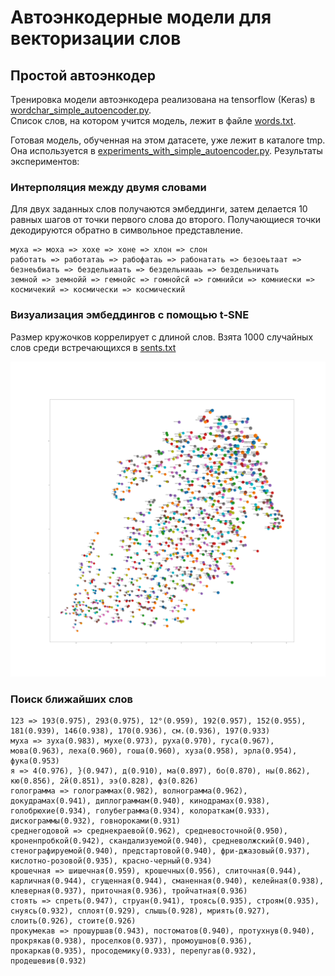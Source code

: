 # Автоэнкодерные модели для векторизации слов

## Простой автоэнкодер

Тренировка модели автоэнкодера реализована на tensorflow (Keras) в [wordchar_simple_autoencoder.py](./py/wordchar_simple_autoencoder.py).  
Список слов, на котором учится модель, лежит в файле [words.txt](./data/words.txt).  

Готовая модель, обученная на этом датасете, уже лежит в каталоге tmp. Она используется в [experiments_with_simple_autoencoder.py](./py/experiments_with_simple_autoencoder.py).
Результаты экспериментов:

### Интерполяция между двумя словами


Для двух заданных слов получаются эмбеддинги, затем делается 10 равных шагов от точки первого слова до второго. Получающиеся
точки декодируются обратно в символьное представление.

```
муха => моха => хохе => хоне => хлон => слон
работать => работатаь => рабофатаь => рабонатать => безоеьтаат => безнеьбиать => бездельиаать => бездельниааь => бездельничать
земной => земнойй => гемнойс => гомнойсй => гомнийси => комниески => космичекий => космически => космический
```

### Визуализация эмбеддингов с помощью t-SNE

Размер кружочков коррелирует с длиной слов. Взята 1000 случайных слов среди встречающихся в [sents.txt](./data/sents.txt)


![большая картинка](./tmp/simple_ae.tsne.png)


### Поиск ближайших слов

```
123 => 193(0.975), 293(0.975), 12°(0.959), 192(0.957), 152(0.955), 181(0.939), 146(0.938), 170(0.936), см.(0.936), 197(0.933)
муха => зуха(0.983), мухе(0.973), руха(0.970), гуса(0.967), мова(0.963), леха(0.960), гоша(0.960), хуза(0.958), эрла(0.954), фука(0.953)
я => 4(0.976), }(0.947), д(0.910), ма(0.897), бо(0.870), ны(0.862), кю(0.856), 2й(0.851), ээ(0.828), фз(0.826)
голограмма => голограммах(0.982), волнограмма(0.962), докудрамах(0.941), диплограммам(0.940), кинодрамах(0.938), голобрюхие(0.934), голубеграмма(0.934), колораткам(0.933), дискограммы(0.932), говнороками(0.931)
среднегодовой => среднекраевой(0.962), средневосточной(0.950), кроненпробкой(0.942), скандализуемой(0.940), средневолжский(0.940), стенографируемой(0.940), предстартовой(0.940), фри-джазовый(0.937), кислотно-розовой(0.935), красно-черный(0.934)
крошечная => шишечная(0.959), крошечных(0.956), слиточная(0.944), карличная(0.944), сгущенная(0.944), сманенная(0.940), келейная(0.938), клеверная(0.937), приточная(0.936), тройчатная(0.936)
стоять => спреть(0.947), струан(0.941), троясь(0.935), строям(0.935), снуясь(0.932), сплоят(0.929), слышь(0.928), мриять(0.927), слоить(0.926), стоите(0.926)
прокумекав => прошуршав(0.943), постоматов(0.940), протухнув(0.940), прокрякав(0.938), проселков(0.937), промоушнов(0.936), прокаркав(0.935), просодемику(0.933), перепугав(0.932), продешевив(0.932)
```




